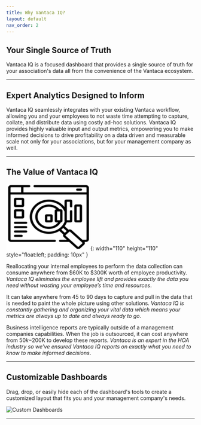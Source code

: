 ```yaml
---
title: Why Vantaca IQ?
layout: default
nav_order: 2
---
```


## Your Single Source of Truth

Vantaca IQ is a focused dashboard that provides a single source of truth for your association's data all from the convenience of the Vantaca ecosystem.

---

## Expert Analytics Designed to Inform

Vantaca IQ seamlessly integrates with your existing Vantaca workflow, allowing you and your employees to not waste time attempting to capture, collate, and distribute data using costly ad-hoc solutions. Vantaca IQ provides highly valuable input and output metrics, empowering you to make informed decisions to drive profitability on a data driven and measurable scale not only for your associations, but for your management company as well.

---

## The Value of Vantaca IQ

![Magnifying Glass](./assets/images/IQmagGlass.png){: width="110" height="110" style="float:left; padding: 10px" }

Reallocating your internal employees to perform the data collection can consume anywhere from $60K to $300K worth of employee productivity. *Vantaca IQ eliminates the employee lift and provides exactly the data you need without wasting your employee’s time and resources*.

It can take anywhere from 45 to 90 days to capture and pull in the data that is needed to paint the whole picture using other solutions. *Vantaca IQ is constantly gathering and organizing your vital data which means your metrics are always up to date and always ready to go*. 


Business intelligence reports are typically  outside of a management companies capabilities. When the job is  outsourced, it can cost anywhere from $50k-$200K to develop these reports. *Vantaca is an expert in the HOA industry so we’ve ensured Vantaca IQ reports on exactly what you need to know to make informed decisions*.

---

## Customizable Dashboards

Drag, drop, or easily hide each of the dashboard's tools to create a customized layout that fits you and your management company's needs.

![Custom Dashboards](./assets/images/IQDashboardConfig.gif)

---